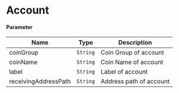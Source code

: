 # Account

#### Parameter

| Name                 | Type       | Description             |
| -------------------- | ---------- | ----------------------- |
| coinGroup            | `String` | Coin Group of account  |
| coinName             | `String` | Coin Name of account  |
| label                | `String` | Label of account        |
| receivingAddressPath | `String` | Address path of account |

